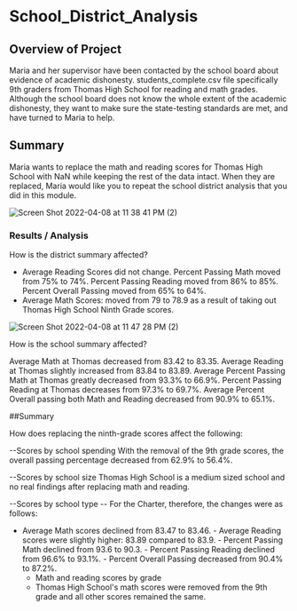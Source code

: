 # School_District_Analysis
## Overview of Project

Maria and her supervisor have been contacted by the school board about evidence of academic dishonesty. students_complete.csv file  specifically 9th graders from Thomas High School for reading and math grades.  Although the school board does not know the whole extent of the academic dishonesty, they want to make sure the state-testing standards are met, and have turned to Maria to help.

## Summary

Maria wants to replace the math and reading scores for Thomas High School with NaN while keeping the rest of the data intact. When they are replaced, Maria would like you to repeat the school district analysis that you did in this module.   

![Screen Shot 2022-04-08 at 11 38 41 PM (2)](https://user-images.githubusercontent.com/88943257/162560208-d00552b4-3eb5-4458-8798-87e2fdc16c07.png)


### Results / Analysis
How is the district summary affected?

 - Average Reading Scores did not change.
Percent Passing Math moved from 75% to 74%.
Percent Passing Reading moved from 86% to 85%.
Percent Overall Passing moved from 65% to 64%.
 - Average Math Scores: moved from 79 to 78.9 as a result of taking out Thomas High School Ninth Grade scores.

![Screen Shot 2022-04-08 at 11 47 28 PM (2)](https://user-images.githubusercontent.com/88943257/162560362-065c8caf-ca19-40da-a334-4aa2bea8ca2e.png)



 
How is the school summary affected?

Average Math at Thomas decreased from 83.42 to 83.35.
Average Reading at Thomas slightly increased from 83.84 to 83.89.
Average Percent Passing Math at Thomas greatly decreased from 93.3% to 66.9%.
Percent Passing Reading at Thomas decreases from 97.3% to 69.7%.
Average Percent Overall passing both Math and Reading decreased from 90.9% to 65.1%.

##Summary

How does replacing the ninth-grade scores affect the following:

--Scores by school spending
With the removal of the 9th grade scores, the overall passing percentage decreased from 62.9% to 56.4%.

--Scores by school size
Thomas High School is a medium sized school and no real findings after replacing math and reading. 

--Scores by school type
-- For the Charter, therefore, the changes were as follows:

- Average Math scores declined from 83.47 to 83.46.
            - Average Reading scores were slightly higher: 83.89 compared to 83.9.
            - Percent Passing Math declined from 93.6 to 90.3.
            - Percent  Passing Reading declined from 96.6% to 93.1%.
            - Percent  Overall Passing decreased from 90.4% to 87.2%.
     - Math and reading scores by grade
     - Thomas High School's math scores were removed from the 9th grade and all other scores remained the same.           
